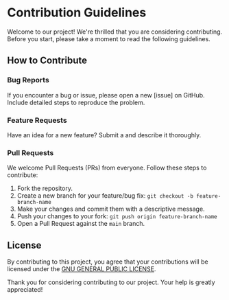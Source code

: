 # Contribution Guidelines

Welcome to our project! We're thrilled that you are considering contributing. Before you start, please take a moment to read the following guidelines.

## How to Contribute

### Bug Reports

If you encounter a bug or issue, please open a new [issue] on GitHub. Include detailed steps to reproduce the problem.

### Feature Requests

Have an idea for a new feature? Submit a and describe it thoroughly.

### Pull Requests

We welcome Pull Requests (PRs) from everyone. Follow these steps to contribute:

1. Fork the repository.
2. Create a new branch for your feature/bug fix: `git checkout -b feature-branch-name`
3. Make your changes and commit them with a descriptive message.
4. Push your changes to your fork: `git push origin feature-branch-name`
5. Open a Pull Request against the `main` branch.


## License

By contributing to this project, you agree that your contributions will be licensed under the [GNU GENERAL PUBLIC LICENSE]("./LICENSE").

Thank you for considering contributing to our project. Your help is greatly appreciated!

